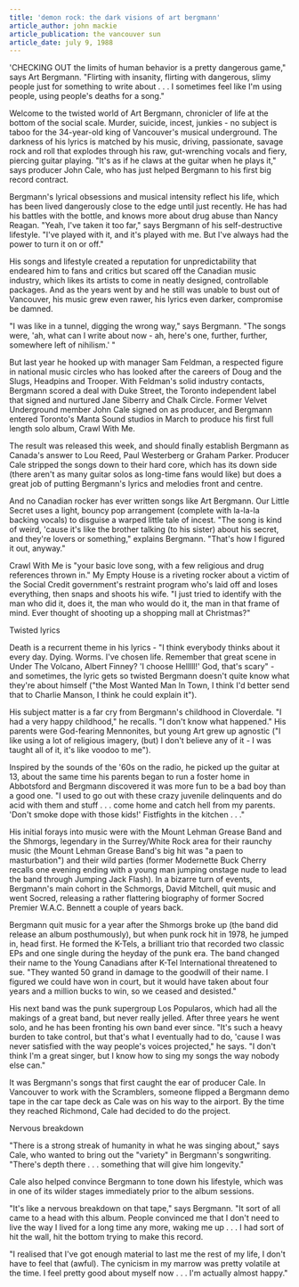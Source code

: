 ```yaml
---
title: 'demon rock: the dark visions of art bergmann'
article_author: john mackie
article_publication: the vancouver sun
article_date: july 9, 1988
---
```

'CHECKING OUT the limits of human behavior is a pretty dangerous game," says Art Bergmann. "Flirting with insanity, flirting with dangerous, slimy people just for something to write about . . . I sometimes feel like I'm using people, using people's deaths for a song."  
  
Welcome to the twisted world of Art Bergmann, chronicler of life at the bottom of the social scale. Murder, suicide, incest, junkies - no subject is taboo for the 34-year-old king of Vancouver's musical underground. The darkness of his lyrics is matched by his music, driving, passionate, savage rock and roll that explodes through his raw, gut-wrenching vocals and fiery, piercing guitar playing. "It's as if he claws at the guitar when he plays it," says producer John Cale, who has just helped Bergmann to his first big record contract.  
  
Bergmann's lyrical obsessions and musical intensity reflect his life, which has been lived dangerously close to the edge until just recently. He has had his battles with the bottle, and knows more about drug abuse than Nancy Reagan. "Yeah, I've taken it too far," says Bergmann of his self-destructive lifestyle. "I've played with it, and it's played with me. But I've always had the power to turn it on or off."  
  
His songs and lifestyle created a reputation for unpredictability that endeared him to fans and critics but scared off the Canadian music industry, which likes its artists to come in neatly designed, controllable packages. And as the years went by and he still was unable to bust out of Vancouver, his music grew even rawer, his lyrics even darker, compromise be damned.  
  
"I was like in a tunnel, digging the wrong way," says Bergmann. "The songs were, 'ah, what can I write about now - ah, here's one, further, further, somewhere left of nihilism.' "  
  
But last year he hooked up with manager Sam Feldman, a respected figure in national music circles who has looked after the careers of Doug and the Slugs, Headpins and Trooper. With Feldman's solid industry contacts, Bergmann scored a deal with Duke Street, the Toronto independent label that signed and nurtured Jane Siberry and Chalk Circle. Former Velvet Underground member John Cale signed on as producer, and Bergmann entered Toronto's Manta Sound studios in March to produce his first full length solo album, Crawl With Me.  
  
The result was released this week, and should finally establish Bergmann as Canada's answer to Lou Reed, Paul Westerberg or Graham Parker. Producer Cale stripped the songs down to their hard core, which has its down side (there aren't as many guitar solos as long-time fans would like) but does a great job of putting Bergmann's lyrics and melodies front and centre.  
  
And no Canadian rocker has ever written songs like Art Bergmann. Our Little Secret uses a light, bouncy pop arrangement (complete with la-la-la backing vocals) to disguise a warped little tale of incest. "The song is kind of weird, 'cause it's like the brother talking (to his sister) about his secret, and they're lovers or something," explains Bergmann. "That's how I figured it out, anyway."  
  
Crawl With Me is "your basic love song, with a few religious and drug references thrown in." My Empty House is a riveting rocker about a victim of the Social Credit government's restraint program who's laid off and loses everything, then snaps and shoots his wife. "I just tried to identify with the man who did it, does it, the man who would do it, the man in that frame of mind. Ever thought of shooting up a shopping mall at Christmas?"  
  
Twisted lyrics  
  
Death is a recurrent theme in his lyrics - "I think everybody thinks about it every day. Dying. Worms. I've chosen life. Remember that great scene in Under The Volcano, Albert Finney? 'I choose Helllll!' God, that's scary" - and sometimes, the lyric gets so twisted Bergmann doesn't quite know what they're about himself ("the Most Wanted Man In Town, I think I'd better send that to Charlie Manson, I think he could explain it").  
  
His subject matter is a far cry from Bergmann's childhood in Cloverdale. "I had a very happy childhood," he recalls. "I don't know what happened." His parents were God-fearing Mennonites, but young Art grew up agnostic ("I like using a lot of religious imagery, (but) I don't believe any of it - I was taught all of it, it's like voodoo to me").  
  
Inspired by the sounds of the '60s on the radio, he picked up the guitar at 13, about the same time his parents began to run a foster home in Abbotsford and Bergmann discovered it was more fun to be a bad boy than a good one. "I used to go out with these crazy juvenile delinquents and do acid with them and stuff . . . come home and catch hell from my parents. 'Don't smoke dope with those kids!' Fistfights in the kitchen . . ."  
  
His initial forays into music were with the Mount Lehman Grease Band and the Shmorgs, legendary in the Surrey/White Rock area for their raunchy music (the Mount Lehman Grease Band's big hit was "a paen to masturbation") and their wild parties (former Modernette Buck Cherry recalls one evening ending with a young man jumping onstage nude to lead the band through Jumping Jack Flash). In a bizarre turn of events, Bergmann's main cohort in the Schmorgs, David Mitchell, quit music and went Socred, releasing a rather flattering biography of former Socred Premier W.A.C. Bennett a couple of years back.  
  
Bergmann quit music for a year after the Shmorgs broke up (the band did release an album posthumously), but when punk rock hit in 1978, he jumped in, head first. He formed the K-Tels, a brilliant trio that recorded two classic EPs and one single during the heyday of the punk era. The band changed their name to the Young Canadians after K-Tel International threatened to sue. "They wanted 50 grand in damage to the goodwill of their name. I figured we could have won in court, but it would have taken about four years and a million bucks to win, so we ceased and desisted."  
  
His next band was the punk supergroup Los Popularos, which had all the makings of a great band, but never really jelled. After three years he went solo, and he has been fronting his own band ever since. "It's such a heavy burden to take control, but that's what I eventually had to do, 'cause I was never satisfied with the way people's voices projected," he says. "I don't think I'm a great singer, but I know how to sing my songs the way nobody else can."  
  
It was Bergmann's songs that first caught the ear of producer Cale. In Vancouver to work with the Scramblers, someone flipped a Bergmann demo tape in the car tape deck as Cale was on his way to the airport. By the time they reached Richmond, Cale had decided to do the project.  
  
Nervous breakdown  
  
"There is a strong streak of humanity in what he was singing about," says Cale, who wanted to bring out the "variety" in Bergmann's songwriting. "There's depth there . . . something that will give him longevity."  
  
Cale also helped convince Bergmann to tone down his lifestyle, which was in one of its wilder stages immediately prior to the album sessions.  
  
"It's like a nervous breakdown on that tape," says Bergmann. "It sort of all came to a head with this album. People convinced me that I don't need to live the way I lived for a long time any more, waking me up . . . I had sort of hit the wall, hit the bottom trying to make this record.  
  
"I realised that I've got enough material to last me the rest of my life, I don't have to feel that (awful). The cynicism in my marrow was pretty volatile at the time. I feel pretty good about myself now . . . I'm actually almost happy."  
